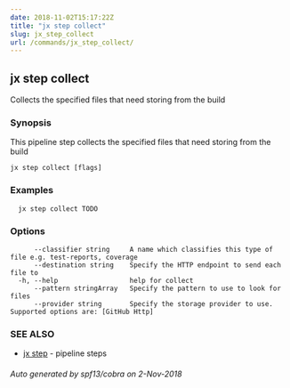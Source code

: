 ```yaml
---
date: 2018-11-02T15:17:22Z
title: "jx step collect"
slug: jx_step_collect
url: /commands/jx_step_collect/
---
```

## jx step collect

Collects the specified files that need storing from the build

### Synopsis

This pipeline step collects the specified files that need storing from the build

```
jx step collect [flags]
```

### Examples

```
  jx step collect TODO
```

### Options

```
      --classifier string     A name which classifies this type of file e.g. test-reports, coverage
      --destination string    Specify the HTTP endpoint to send each file to
  -h, --help                  help for collect
      --pattern stringArray   Specify the pattern to use to look for files
      --provider string       Specify the storage provider to use. Supported options are: [GitHub Http]
```

### SEE ALSO

* [jx step](/commands/jx_step/)	 - pipeline steps

###### Auto generated by spf13/cobra on 2-Nov-2018
